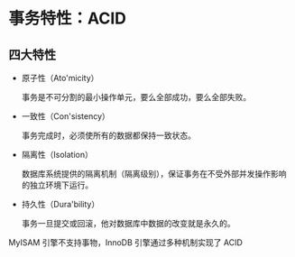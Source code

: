 # 事务特性：ACID

## 四大特性

- 原子性（Ato'micity）

  事务是不可分割的最小操作单元，要么全部成功，要么全部失败。

- 一致性（Con'sistency）

  事务完成时，必须使所有的数据都保持一致状态。

- 隔离性（Isolation）

  数据库系统提供的隔离机制（隔离级别），保证事务在不受外部并发操作影响的独立环境下运行。

- 持久性（Dura'bility）

  事务一旦提交或回滚，他对数据库中数据的改变就是永久的。

MyISAM 引擎不支持事物，InnoDB 引擎通过多种机制实现了 ACID

